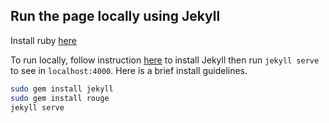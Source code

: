 ## Run the page locally using Jekyll
Install ruby [here](https://www.ruby-lang.org/en/documentation/installation/)

To run locally, follow instruction [here](https://jekyllrb.com/) to install Jekyll then run `jekyll serve` to see in `localhost:4000`. Here is a brief install guidelines.

```bash
sudo gem install jekyll
sudo gem install rouge
jekyll serve
```

